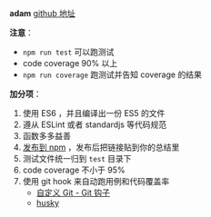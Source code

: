 **adam** 
[github 地址](http://git.imweb.io/imweb-teacher/adam)

**注意**：
* `npm run test` 可以跑测试
* code coverage 90% 以上
* `npm run coverage` 跑测试并告知 coverage 的结果

**加分项**：

1. 使用 ES6 ，并且编译出一份 ES5 的文件
2. 遵从 ESLint 或者 standardjs 等代码规范
3. 函数多多益善
4. [发布到 npm](https://github.com/muwenzi/Program-Blog/issues/12) ，发布后把链接贴到你的总结里
5. 测试文件统一归到 `test` 目录下
6. code coverage 不小于 95%
7. 使用 git hook 来自动跑用例和代码覆盖率
   * [自定义 Git - Git 钩子](https://git-scm.com/book/zh/v2/%E8%87%AA%E5%AE%9A%E4%B9%89-Git-Git-%E9%92%A9%E5%AD%90)
   * [husky](https://github.com/typicode/husky)